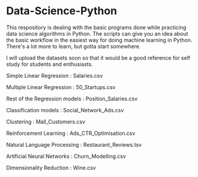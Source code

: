# Data-Science-Python

This respository is dealing with the basic programs done while practicing data science algorithms in Python. The scripts can give you an idea about the basic workflow in the easiest way for doing machine learning in Python. There's a lot more to learn, but gotta start somewhere.

I will upload the datasets soon so that it would be a good reference for self study for students and enthusiasts.

Simple Linear Regression : Salaries.csv

Multiple Linear Regression : 50_Startups.csv

Rest of the Regression models : Position_Salaries.csv

Classification models : Social_Network_Ads.csv

Clustering : Mall_Customers.csv

Reinforcement Learning : Ads_CTR_Optimisation.csv

Natural Language Processing : Restaurant_Reviews.tsv

Artificial Neural Networks : Churn_Modelling.csv

Dimensionality Reduction : Wine.csv
